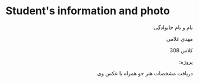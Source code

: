 # Student's information and photo
<html>
<body>
<div dir="rtl">
نام و نام خانوادگی:

مهدی غلامی

کلاس 308

پروژه:

دریافت مشخصات هنر جو همراه با عکس وی

</div>
</body>
</html>

